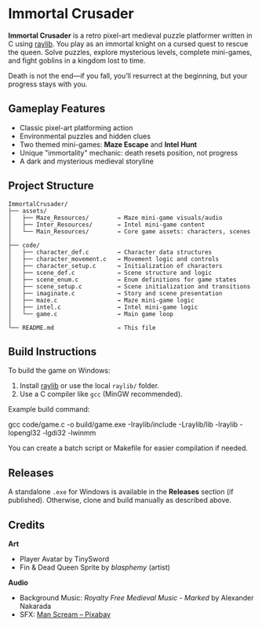 # Immortal Crusader

**Immortal Crusader** is a retro pixel-art medieval puzzle platformer written in C using [raylib](https://www.raylib.com/). You play as an immortal knight on a cursed quest to rescue the queen. Solve puzzles, explore mysterious levels, complete mini-games, and fight goblins in a kingdom lost to time.

Death is not the end—if you fall, you’ll resurrect at the beginning, but your progress stays with you.

## Gameplay Features

* Classic pixel-art platforming action
* Environmental puzzles and hidden clues
* Two themed mini-games: **Maze Escape** and **Intel Hunt**
* Unique "immortality" mechanic: death resets position, not progress
* A dark and mysterious medieval storyline

## Project Structure
```
ImmortalCrusader/
├── assets/
│   ├── Maze_Resources/        → Maze mini-game visuals/audio
│   ├── Inter_Resources/       → Intel mini-game content
│   └── Main_Resources/        → Core game assets: characters, scenes
│
├── code/
│   ├── character_def.c        → Character data structures
│   ├── character_movement.c   → Movement logic and controls
│   ├── character_setup.c      → Initialization of characters
│   ├── scene_def.c            → Scene structure and logic
│   ├── scene_enum.c           → Enum definitions for game states
│   ├── scene_setup.c          → Scene initialization and transitions
│   ├── imaginate.c            → Story and scene presentation
│   ├── maze.c                 → Maze mini-game logic
│   ├── intel.c                → Intel mini-game logic
│   └── game.c                 → Main game loop
│
└── README.md                  → This file
```
## Build Instructions

To build the game on Windows:

1. Install [raylib](https://www.raylib.com/) or use the local `raylib/` folder.
2. Use a C compiler like `gcc` (MinGW recommended).

Example build command:

gcc code/game.c -o build/game.exe -Iraylib/include -Lraylib/lib -lraylib -lopengl32 -lgdi32 -lwinmm

You can create a batch script or Makefile for easier compilation if needed.

## Releases

A standalone `.exe` for Windows is available in the **Releases** section (if published).
Otherwise, clone and build manually as described above.

## Credits

**Art**

* Player Avatar by TinySword
* Fin & Dead Queen Sprite by *blasphemy* (artist)

**Audio**

* Background Music: *Royalty Free Medieval Music - Marked* by Alexander Nakarada
* SFX: [Man Scream – Pixabay](https://pixabay.com/sound-effects/man-scream-121085/)
